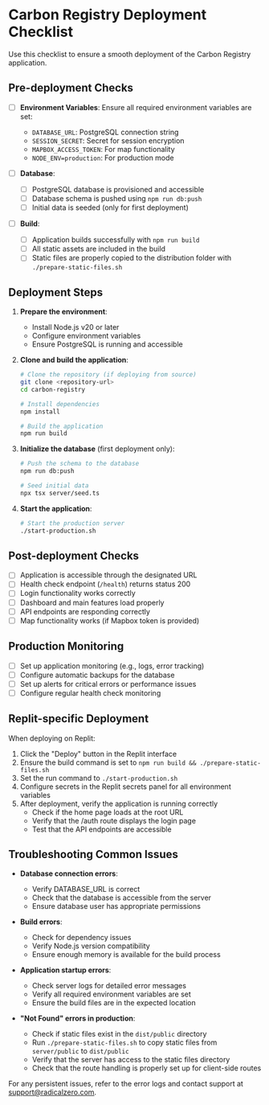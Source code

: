 # Carbon Registry Deployment Checklist

Use this checklist to ensure a smooth deployment of the Carbon Registry application.

## Pre-deployment Checks

- [ ] **Environment Variables**: Ensure all required environment variables are set:
  - `DATABASE_URL`: PostgreSQL connection string
  - `SESSION_SECRET`: Secret for session encryption
  - `MAPBOX_ACCESS_TOKEN`: For map functionality 
  - `NODE_ENV=production`: For production mode

- [ ] **Database**: 
  - [ ] PostgreSQL database is provisioned and accessible
  - [ ] Database schema is pushed using `npm run db:push`
  - [ ] Initial data is seeded (only for first deployment)

- [ ] **Build**: 
  - [ ] Application builds successfully with `npm run build`
  - [ ] All static assets are included in the build
  - [ ] Static files are properly copied to the distribution folder with `./prepare-static-files.sh`

## Deployment Steps

1. **Prepare the environment**:
   - Install Node.js v20 or later
   - Configure environment variables
   - Ensure PostgreSQL is running and accessible

2. **Clone and build the application**:
   ```bash
   # Clone the repository (if deploying from source)
   git clone <repository-url>
   cd carbon-registry
   
   # Install dependencies
   npm install
   
   # Build the application
   npm run build
   ```

3. **Initialize the database** (first deployment only):
   ```bash
   # Push the schema to the database
   npm run db:push
   
   # Seed initial data
   npx tsx server/seed.ts
   ```

4. **Start the application**:
   ```bash
   # Start the production server
   ./start-production.sh
   ```

## Post-deployment Checks

- [ ] Application is accessible through the designated URL
- [ ] Health check endpoint (`/health`) returns status 200
- [ ] Login functionality works correctly
- [ ] Dashboard and main features load properly
- [ ] API endpoints are responding correctly
- [ ] Map functionality works (if Mapbox token is provided)

## Production Monitoring

- [ ] Set up application monitoring (e.g., logs, error tracking)
- [ ] Configure automatic backups for the database
- [ ] Set up alerts for critical errors or performance issues
- [ ] Configure regular health check monitoring

## Replit-specific Deployment

When deploying on Replit:

1. Click the "Deploy" button in the Replit interface
2. Ensure the build command is set to `npm run build && ./prepare-static-files.sh`
3. Set the run command to `./start-production.sh`
4. Configure secrets in the Replit secrets panel for all environment variables
5. After deployment, verify the application is running correctly
   - Check if the home page loads at the root URL
   - Verify that the /auth route displays the login page
   - Test that the API endpoints are accessible

## Troubleshooting Common Issues

- **Database connection errors**: 
  - Verify DATABASE_URL is correct
  - Check that the database is accessible from the server
  - Ensure database user has appropriate permissions

- **Build errors**: 
  - Check for dependency issues
  - Verify Node.js version compatibility
  - Ensure enough memory is available for the build process

- **Application startup errors**:
  - Check server logs for detailed error messages
  - Verify all required environment variables are set
  - Ensure the build files are in the expected location
  
- **"Not Found" errors in production**:
  - Check if static files exist in the `dist/public` directory
  - Run `./prepare-static-files.sh` to copy static files from `server/public` to `dist/public`
  - Verify that the server has access to the static files directory
  - Check that the route handling is properly set up for client-side routes

For any persistent issues, refer to the error logs and contact support at support@radicalzero.com.